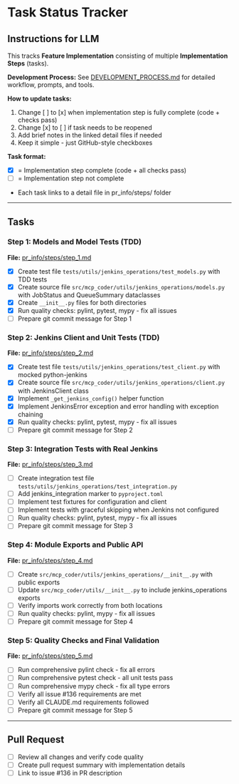 # Task Status Tracker

## Instructions for LLM

This tracks **Feature Implementation** consisting of multiple **Implementation Steps** (tasks).

**Development Process:** See [DEVELOPMENT_PROCESS.md](./DEVELOPMENT_PROCESS.md) for detailed workflow, prompts, and tools.

**How to update tasks:**
1. Change [ ] to [x] when implementation step is fully complete (code + checks pass)
2. Change [x] to [ ] if task needs to be reopened
3. Add brief notes in the linked detail files if needed
4. Keep it simple - just GitHub-style checkboxes

**Task format:**
- [x] = Implementation step complete (code + all checks pass)
- [ ] = Implementation step not complete
- Each task links to a detail file in pr_info/steps/ folder

---

## Tasks

### Step 1: Models and Model Tests (TDD)
**File:** [pr_info/steps/step_1.md](./steps/step_1.md)

- [x] Create test file `tests/utils/jenkins_operations/test_models.py` with TDD tests
- [x] Create source file `src/mcp_coder/utils/jenkins_operations/models.py` with JobStatus and QueueSummary dataclasses
- [x] Create `__init__.py` files for both directories
- [x] Run quality checks: pylint, pytest, mypy - fix all issues
- [ ] Prepare git commit message for Step 1

### Step 2: Jenkins Client and Unit Tests (TDD)
**File:** [pr_info/steps/step_2.md](./steps/step_2.md)

- [x] Create test file `tests/utils/jenkins_operations/test_client.py` with mocked python-jenkins
- [x] Create source file `src/mcp_coder/utils/jenkins_operations/client.py` with JenkinsClient class
- [x] Implement `_get_jenkins_config()` helper function
- [x] Implement JenkinsError exception and error handling with exception chaining
- [x] Run quality checks: pylint, pytest, mypy - fix all issues
- [ ] Prepare git commit message for Step 2

### Step 3: Integration Tests with Real Jenkins
**File:** [pr_info/steps/step_3.md](./steps/step_3.md)

- [ ] Create integration test file `tests/utils/jenkins_operations/test_integration.py`
- [ ] Add jenkins_integration marker to `pyproject.toml`
- [ ] Implement test fixtures for configuration and client
- [ ] Implement tests with graceful skipping when Jenkins not configured
- [ ] Run quality checks: pylint, pytest, mypy - fix all issues
- [ ] Prepare git commit message for Step 3

### Step 4: Module Exports and Public API
**File:** [pr_info/steps/step_4.md](./steps/step_4.md)

- [ ] Create `src/mcp_coder/utils/jenkins_operations/__init__.py` with public exports
- [ ] Update `src/mcp_coder/utils/__init__.py` to include jenkins_operations exports
- [ ] Verify imports work correctly from both locations
- [ ] Run quality checks: pylint, mypy - fix all issues
- [ ] Prepare git commit message for Step 4

### Step 5: Quality Checks and Final Validation
**File:** [pr_info/steps/step_5.md](./steps/step_5.md)

- [ ] Run comprehensive pylint check - fix all errors
- [ ] Run comprehensive pytest check - all unit tests pass
- [ ] Run comprehensive mypy check - fix all type errors
- [ ] Verify all issue #136 requirements are met
- [ ] Verify all CLAUDE.md requirements followed
- [ ] Prepare git commit message for Step 5

---

## Pull Request

- [ ] Review all changes and verify code quality
- [ ] Create pull request summary with implementation details
- [ ] Link to issue #136 in PR description